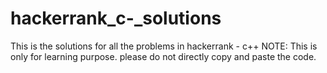 # hackerrank_c-_solutions


This is the solutions for all the problems in hackerrank - c++
NOTE: This is only for learning purpose. 
please do not directly copy and paste the code.
